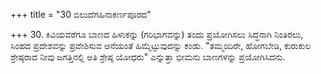 +++
title = "30 ಬಿಲುದೆಗಹಿನಾಕರ್ಣಪೂರದ"

+++
30. ಕಿವಿಯವರೆಗೂ ಬಾಣದ ಹಿಳುಕನ್ನು (ಗರಿಭಾಗವನ್ನು) ತಂದು ಪ್ರಯೋಗಿಸಲು ಸಿದ್ಧನಾಗಿ ನಿಂತಿರಲು, ಸಿಂಹದ ಪ್ರದೇಶವನ್ನು ಪ್ರವೇಶಿಸುವ ಆನೆಯಂತೆ ಹಿಮ್ಮೆಟ್ಟುವುದನ್ನು ಕಂಡು. "ತಮ್ಮಂದಿರೇ, ಹೋಗಬೇಡಿ, ಕುರುಕುಲ ಶ್ರೇಷ್ಠರಾದ ನೀವು ಜಗತ್ತಿನಲ್ಲಿ ಅತಿ ಶ್ರೇಷ್ಠ  ಯೋಧರು" ಎನ್ನುತ್ತಾ ಭೀಮನು ಬಾಣಗಳನ್ನು ಪ್ರಯೋಗಿಸಿದನು.